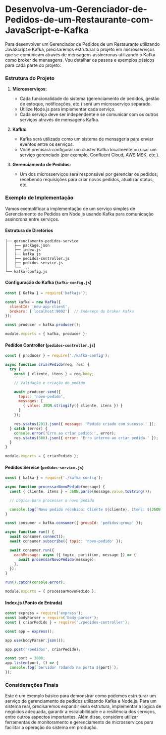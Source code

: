 # Desenvolva-um-Gerenciador-de-Pedidos-de-um-Restaurante-com-JavaScript-e-Kafka

Para desenvolver um Gerenciador de Pedidos de um Restaurante utilizando JavaScript e Kafka, precisaremos estruturar o projeto em microsserviços que se comunicam através de mensagens assíncronas utilizando o Kafka como broker de mensagens. Vou detalhar os passos e exemplos básicos para cada parte do projeto:

### Estrutura do Projeto

1. **Microsserviços:**
   - Cada funcionalidade do sistema (gerenciamento de pedidos, gestão de estoque, notificações, etc.) será um microsserviço separado.
   - Utilize Node.js para implementar cada serviço.
   - Cada serviço deve ser independente e se comunicar com os outros serviços através de mensagens Kafka.

2. **Kafka:**
   - Kafka será utilizado como um sistema de mensageria para enviar eventos entre os serviços.
   - Você precisará configurar um cluster Kafka localmente ou usar um serviço gerenciado (por exemplo, Confluent Cloud, AWS MSK, etc.).

3. **Gerenciamento de Pedidos:**
   - Um dos microsserviços será responsável por gerenciar os pedidos, recebendo requisições para criar novos pedidos, atualizar status, etc.

### Exemplo de Implementação

Vamos exemplificar a implementação de um serviço simples de Gerenciamento de Pedidos em Node.js usando Kafka para comunicação assíncrona entre serviços.

#### Estrutura de Diretórios

```
├── gerenciamento-pedidos-service
│   ├── package.json
│   ├── index.js
│   ├── kafka.js
│   ├── pedidos-controller.js
│   ├── pedidos-service.js
│   └── ...
└── kafka-config.js
```

#### Configuração do Kafka (`kafka-config.js`)

```javascript
const { Kafka } = require('kafkajs');

const kafka = new Kafka({
  clientId: 'meu-app-client',
  brokers: ['localhost:9092']  // Endereço do broker Kafka
});

const producer = kafka.producer();

module.exports = { kafka, producer };
```

#### Pedidos Controller (`pedidos-controller.js`)

```javascript
const { producer } = require('./kafka-config');

async function criarPedido(req, res) {
  try {
    const { cliente, itens } = req.body;

    // Validação e criação do pedido

    await producer.send({
      topic: 'novo-pedido',
      messages: [
        { value: JSON.stringify({ cliente, itens }) }
      ]
    });

    res.status(201).json({ message: 'Pedido criado com sucesso.' });
  } catch (error) {
    console.error('Erro ao criar pedido:', error);
    res.status(500).json({ error: 'Erro interno ao criar pedido.' });
  }
}

module.exports = { criarPedido };
```

#### Pedidos Service (`pedidos-service.js`)

```javascript
const { kafka } = require('./kafka-config');

async function processarNovoPedido(message) {
  const { cliente, itens } = JSON.parse(message.value.toString());

  // Lógica para processar o novo pedido

  console.log(`Novo pedido recebido: Cliente ${cliente}, Itens: ${JSON.stringify(itens)}`);
}

const consumer = kafka.consumer({ groupId: 'pedidos-group' });

async function run() {
  await consumer.connect();
  await consumer.subscribe({ topic: 'novo-pedido' });

  await consumer.run({
    eachMessage: async ({ topic, partition, message }) => {
      await processarNovoPedido(message);
    },
  });
}

run().catch(console.error);

module.exports = { processarNovoPedido };
```

#### Index.js (Ponto de Entrada)

```javascript
const express = require('express');
const bodyParser = require('body-parser');
const { criarPedido } = require('./pedidos-controller');

const app = express();

app.use(bodyParser.json());

app.post('/pedidos', criarPedido);

const port = 3000;
app.listen(port, () => {
  console.log(`Servidor rodando na porta ${port}`);
});
```

### Considerações Finais

Este é um exemplo básico para demonstrar como podemos estruturar um serviço de gerenciamento de pedidos utilizando Kafka e Node.js. Para um sistema real, precisaremos expandir essa estrutura, implementar a lógica de negócios adequada, garantir a escalabilidade e a resiliência dos serviços, entre outros aspectos importantes. Além disso, considere utilizar ferramentas de monitoramento e gerenciamento de microsserviços para facilitar a operação do sistema em produção.
